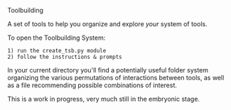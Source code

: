 Toolbuilding

A set of tools to help you organize and explore *your* system of tools.

To open the Toolbuilding System:

    1) run the create_tsb.py module
    2) follow the instructions & prompts

In your current directory you'll find a potentially useful folder system organizing the various permutations of interactions between tools, as well as a file recommending possible combinations of interest.

This is a work in progress, very much still in the embryonic stage.
